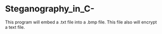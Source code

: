 # Steganography_in_C-
This program will embed a .txt file into a .bmp file.  This file also will encrypt a text file.
